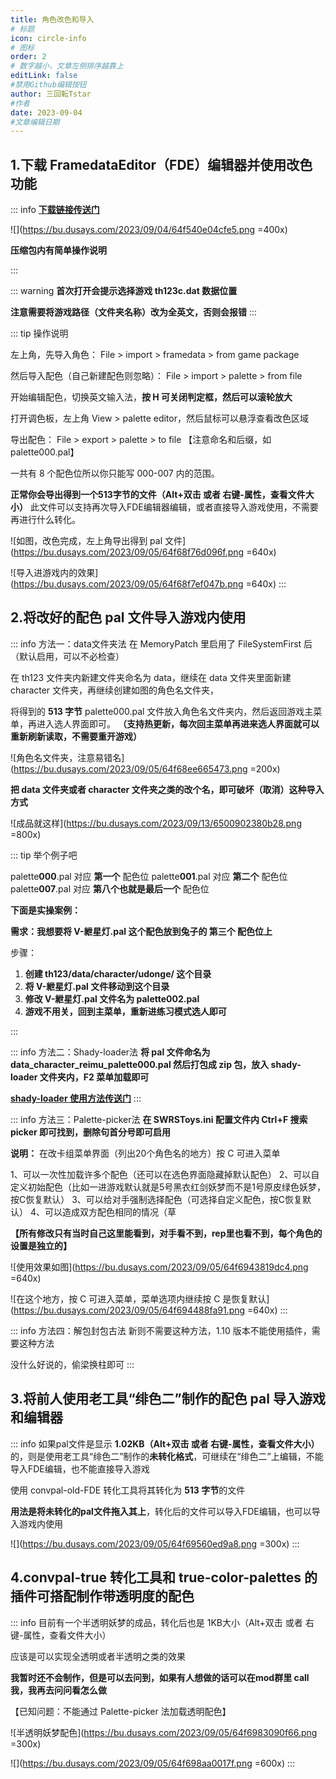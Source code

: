 ```yaml
---
title: 角色改色和导入
# 标题
icon: circle-info
# 图标
order: 2
# 数字越小，文章左侧排序越靠上
editLink: false
#禁用Github编辑按钮
author: 三回転Tstar
#作者
date: 2023-09-04
#文章编辑日期
---
```


## 1.下载 FramedataEditor（FDE）编辑器并使用改色功能

::: info
[**下载链接传送门**](/about/#非想天则资源下载指路) 

![](https://bu.dusays.com/2023/09/04/64f540e04cfe5.png =400x)

**压缩包内有简单操作说明**

:::

::: warning
**首次打开会提示选择游戏 th123c.dat 数据位置**

**注意需要将游戏路径（文件夹名称）改为全英文，否则会报错**
:::

::: tip 操作说明

左上角，先导入角色： File > import > framedata > from game package

然后导入配色（自己新建配色则忽略）： File > import > palette > from file

开始编辑配色，切换英文输入法，**按 H 可关闭判定框，然后可以滚轮放大**

打开调色板，左上角 View > palette editor，然后鼠标可以悬浮查看改色区域

导出配色： File > export > palette > to file 【注意命名和后缀，如palette000.pal】

一共有 8 个配色位所以你只能写 000-007 内的范围。

**正常你会导出得到一个513字节的文件（Alt+双击 或者 右键-属性，查看文件大小）**
此文件可以支持再次导入FDE编辑器编辑，或者直接导入游戏使用，不需要再进行什么转化。

![如图，改色完成，左上角导出得到 pal 文件](https://bu.dusays.com/2023/09/05/64f68f76d096f.png =640x)

![导入进游戏内的效果](https://bu.dusays.com/2023/09/05/64f68f7ef047b.png =640x)
:::

## 2.将改好的配色 pal 文件导入游戏内使用

::: info 方法一：data文件夹法
在 MemoryPatch 里启用了 FileSystemFirst 后（默认启用，可以不必检查）

在 th123 文件夹内新建文件夹命名为 data，继续在 data 文件夹里面新建 character 文件夹，再继续创建如图的角色名文件夹，

将得到的 **513 字节** palette000.pal 文件放入角色名文件夹内，然后返回游戏主菜单，再进入选人界面即可。
**（支持热更新，每次回主菜单再进来选人界面就可以重新刷新读取，不需要重开游戏）**

![角色名文件夹，注意易错名](https://bu.dusays.com/2023/09/05/64f68ee665473.png =200x)

**把 data 文件夹或者 character 文件夹之类的改个名，即可破坏（取消）这种导入方式**

![成品就这样](https://bu.dusays.com/2023/09/13/6500902380b28.png =800x)

::: tip 举个例子吧

palette**000**.pal 对应 **第一个** 配色位
palette**001**.pal 对应 **第二个** 配色位
palette**007**.pal 对应 **第八个也就是最后一个** 配色位

**下面是实操案例：**

**需求：我想要将 V-紲星灯.pal 这个配色放到兔子的 第三个 配色位上**

步骤：
1. **创建 th123/data/character/udonge/ 这个目录**
2. **将 V-紲星灯.pal 文件移动到这个目录**
3. **修改 V-紲星灯.pal 文件名为 palette002.pal**
4. **游戏不用关，回到主菜单，重新进练习模式选人即可**


::: 

::: info 方法二：Shady-loader法
**将 pal 文件命名为 data_character_reimu_palette000.pal 然后打包成 zip 包，放入 shady-loader 文件夹内，F2 菜单加载即可**

[**shady-loader 使用方法传送门**](/mods/DIY/EnablePack.html#使用-shady-loader-将已有的素材美化包导入游戏内)
:::

::: info 方法三：Palette-picker法
**在 SWRSToys.ini 配置文件内 Ctrl+F 搜索 picker 即可找到，删除句首分号即可启用**

**说明：**
在改卡组菜单界面（列出20个角色名的地方）按 C 可进入菜单

1、可以一次性加载许多个配色（还可以在选色界面隐藏掉默认配色）
2、可以自定义初始配色（比如一进游戏默认就是5号黑衣红剑妖梦而不是1号原皮绿色妖梦，按C恢复默认） 
3、可以给对手强制选择配色（可选择自定义配色，按C恢复默认）
4、可以造成双方配色相同的情况（草

**【所有修改只有当时自己这里能看到，对手看不到，rep里也看不到，每个角色的设置是独立的】**

![使用效果如图](https://bu.dusays.com/2023/09/05/64f6943819dc4.png =640x)

![在这个地方，按 C 可进入菜单，菜单选项内继续按 C 是恢复默认](https://bu.dusays.com/2023/09/05/64f694488fa91.png =640x)
:::

::: info 方法四：解包封包古法
新则不需要这种方法，1.10 版本不能使用插件，需要这种方法

没什么好说的，偷梁换柱即可
:::

## 3.将前人使用老工具“绯色二”制作的配色 pal 导入游戏和编辑器

::: info
如果pal文件是显示 **1.02KB（Alt+双击 或者 右键-属性，查看文件大小）** 的，则是使用老工具“绯色二”制作的**未转化格式**，可继续在“绯色二”上编辑，不能导入FDE编辑，也不能直接导入游戏

使用 convpal-old-FDE 转化工具将其转化为 **513 字节**的文件

**用法是将未转化的pal文件拖入其上**，转化后的文件可以导入FDE编辑，也可以导入游戏内使用

![](https://bu.dusays.com/2023/09/05/64f69560ed9a8.png =300x)
:::

## 4.convpal-true 转化工具和 true-color-palettes 的插件可搭配制作带透明度的配色

::: info
目前有一个半透明妖梦的成品，转化后也是 1KB大小（Alt+双击 或者 右键-属性，查看文件大小）

应该是可以实现全透明或者半透明之类的效果

**我暂时还不会制作，但是可以去问到，如果有人想做的话可以在mod群里 call 我，我再去问问看怎么做**

【已知问题：不能通过 Palette-picker 法加载透明配色】

![半透明妖梦配色](https://bu.dusays.com/2023/09/05/64f6983090f66.png =300x)

![](https://bu.dusays.com/2023/09/05/64f698aa0017f.png =600x)
:::
